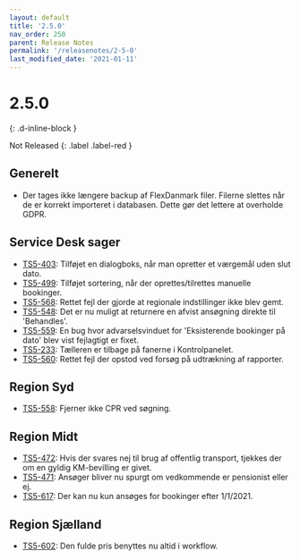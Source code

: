 ```yaml
---
layout: default
title: '2.5.0'
nav_order: 250
parent: Release Notes
permalink: '/releasenotes/2-5-0'
last_modified_date: '2021-01-11'
---
```


# 2.5.0
{: .d-inline-block }

Not Released
{: .label .label-red }

## Generelt

- Der tages ikke længere backup af FlexDanmark filer. Filerne slettes når de er korrekt importeret i databasen. Dette gør det lettere at overholde GDPR.

## Service Desk sager

- [TS5-403](https://sd.trifork.com/browse/TS5-403): Tilføjet en dialogboks, når man opretter et værgemål uden slut dato.
- [TS5-499](https://sd.trifork.com/browse/TS5-499): Tilføjet sortering, når der oprettes/tilrettes manuelle bookinger.
- [TS5-568](https://sd.trifork.com/browse/TS5-568): Rettet fejl der gjorde at regionale indstillinger ikke blev gemt.
- [TS5-548](https://sd.trifork.com/browse/TS5-548): Det er nu muligt at returnere en afvist ansøgning direkte til 'Behandles'.
- [TS5-559](https://sd.trifork.com/browse/TS5-559): En bug hvor advarselsvinduet for 'Eksisterende bookinger på dato' blev vist fejlagtigt er fixet. 
- [TS5-233](https://sd.trifork.com/browse/TS5-233): Tælleren er tilbage på fanerne i Kontrolpanelet.
- [TS5-560](https://sd.trifork.com/browse/TS5-560): Rettet fejl der opstod ved forsøg på udtrækning af rapporter.

## Region Syd

- [TS5-558](https://sd.trifork.com/browse/TS5-558): Fjerner ikke CPR ved søgning.

## Region Midt

- [TS5-472](https://sd.trifork.com/browse/TS5-472): Hvis der svares nej til brug af offentlig transport, tjekkes der om en gyldig KM-bevilling er givet.
- [TS5-471](https://sd.trifork.com/browse/TS5-471): Ansøger bliver nu spurgt om vedkommende er pensionist eller ej.
- [TS5-617](https://sd.trifork.com/browse/TS5-617): Der kan nu kun ansøges for bookinger efter 1/1/2021.

## Region Sjælland

- [TS5-602](https://sd.trifork.com/browse/TS5-602): Den fulde pris benyttes nu altid i workflow.

